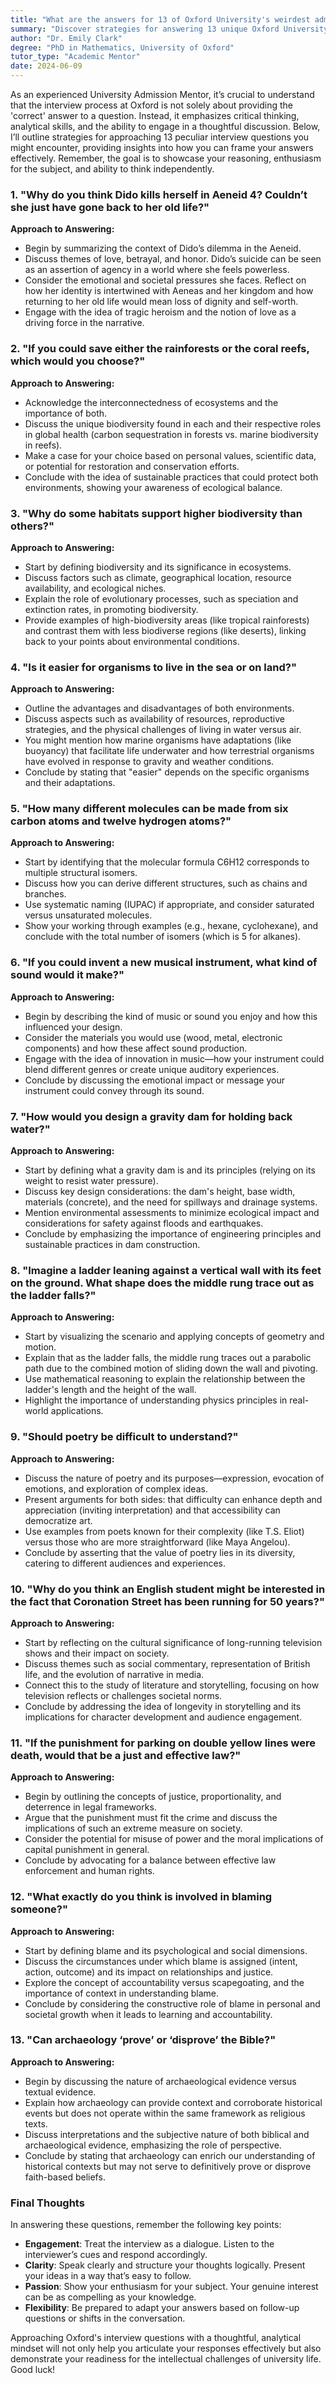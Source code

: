 ```yaml
---
title: "What are the answers for 13 of Oxford University's weirdest admission interview questions ?"
summary: "Discover strategies for answering 13 unique Oxford University admission interview questions, focusing on critical thinking and analytical skills."
author: "Dr. Emily Clark"
degree: "PhD in Mathematics, University of Oxford"
tutor_type: "Academic Mentor"
date: 2024-06-09
---
```


As an experienced University Admission Mentor, it’s crucial to understand that the interview process at Oxford is not solely about providing the 'correct' answer to a question. Instead, it emphasizes critical thinking, analytical skills, and the ability to engage in a thoughtful discussion. Below, I’ll outline strategies for approaching 13 peculiar interview questions you might encounter, providing insights into how you can frame your answers effectively. Remember, the goal is to showcase your reasoning, enthusiasm for the subject, and ability to think independently.

### 1. "Why do you think Dido kills herself in Aeneid 4? Couldn’t she just have gone back to her old life?"

**Approach to Answering:**
- Begin by summarizing the context of Dido’s dilemma in the Aeneid.
- Discuss themes of love, betrayal, and honor. Dido’s suicide can be seen as an assertion of agency in a world where she feels powerless.
- Consider the emotional and societal pressures she faces. Reflect on how her identity is intertwined with Aeneas and her kingdom and how returning to her old life would mean loss of dignity and self-worth.
- Engage with the idea of tragic heroism and the notion of love as a driving force in the narrative.

### 2. "If you could save either the rainforests or the coral reefs, which would you choose?"

**Approach to Answering:**
- Acknowledge the interconnectedness of ecosystems and the importance of both.
- Discuss the unique biodiversity found in each and their respective roles in global health (carbon sequestration in forests vs. marine biodiversity in reefs).
- Make a case for your choice based on personal values, scientific data, or potential for restoration and conservation efforts.
- Conclude with the idea of sustainable practices that could protect both environments, showing your awareness of ecological balance.

### 3. "Why do some habitats support higher biodiversity than others?"

**Approach to Answering:**
- Start by defining biodiversity and its significance in ecosystems.
- Discuss factors such as climate, geographical location, resource availability, and ecological niches.
- Explain the role of evolutionary processes, such as speciation and extinction rates, in promoting biodiversity.
- Provide examples of high-biodiversity areas (like tropical rainforests) and contrast them with less biodiverse regions (like deserts), linking back to your points about environmental conditions.

### 4. "Is it easier for organisms to live in the sea or on land?"

**Approach to Answering:**
- Outline the advantages and disadvantages of both environments.
- Discuss aspects such as availability of resources, reproductive strategies, and the physical challenges of living in water versus air.
- You might mention how marine organisms have adaptations (like buoyancy) that facilitate life underwater and how terrestrial organisms have evolved in response to gravity and weather conditions.
- Conclude by stating that "easier" depends on the specific organisms and their adaptations.

### 5. "How many different molecules can be made from six carbon atoms and twelve hydrogen atoms?"

**Approach to Answering:**
- Start by identifying that the molecular formula C6H12 corresponds to multiple structural isomers.
- Discuss how you can derive different structures, such as chains and branches.
- Use systematic naming (IUPAC) if appropriate, and consider saturated versus unsaturated molecules.
- Show your working through examples (e.g., hexane, cyclohexane), and conclude with the total number of isomers (which is 5 for alkanes).

### 6. "If you could invent a new musical instrument, what kind of sound would it make?"

**Approach to Answering:**
- Begin by describing the kind of music or sound you enjoy and how this influenced your design.
- Consider the materials you would use (wood, metal, electronic components) and how these affect sound production.
- Engage with the idea of innovation in music—how your instrument could blend different genres or create unique auditory experiences.
- Conclude by discussing the emotional impact or message your instrument could convey through its sound.

### 7. "How would you design a gravity dam for holding back water?"

**Approach to Answering:**
- Start by defining what a gravity dam is and its principles (relying on its weight to resist water pressure).
- Discuss key design considerations: the dam's height, base width, materials (concrete), and the need for spillways and drainage systems.
- Mention environmental assessments to minimize ecological impact and considerations for safety against floods and earthquakes.
- Conclude by emphasizing the importance of engineering principles and sustainable practices in dam construction.

### 8. "Imagine a ladder leaning against a vertical wall with its feet on the ground. What shape does the middle rung trace out as the ladder falls?"

**Approach to Answering:**
- Start by visualizing the scenario and applying concepts of geometry and motion.
- Explain that as the ladder falls, the middle rung traces out a parabolic path due to the combined motion of sliding down the wall and pivoting.
- Use mathematical reasoning to explain the relationship between the ladder's length and the height of the wall.
- Highlight the importance of understanding physics principles in real-world applications.

### 9. "Should poetry be difficult to understand?"

**Approach to Answering:**
- Discuss the nature of poetry and its purposes—expression, evocation of emotions, and exploration of complex ideas.
- Present arguments for both sides: that difficulty can enhance depth and appreciation (inviting interpretation) and that accessibility can democratize art.
- Use examples from poets known for their complexity (like T.S. Eliot) versus those who are more straightforward (like Maya Angelou).
- Conclude by asserting that the value of poetry lies in its diversity, catering to different audiences and experiences.

### 10. "Why do you think an English student might be interested in the fact that Coronation Street has been running for 50 years?"

**Approach to Answering:**
- Start by reflecting on the cultural significance of long-running television shows and their impact on society.
- Discuss themes such as social commentary, representation of British life, and the evolution of narrative in media.
- Connect this to the study of literature and storytelling, focusing on how television reflects or challenges societal norms.
- Conclude by addressing the idea of longevity in storytelling and its implications for character development and audience engagement.

### 11. "If the punishment for parking on double yellow lines were death, would that be a just and effective law?"

**Approach to Answering:**
- Begin by outlining the concepts of justice, proportionality, and deterrence in legal frameworks.
- Argue that the punishment must fit the crime and discuss the implications of such an extreme measure on society.
- Consider the potential for misuse of power and the moral implications of capital punishment in general.
- Conclude by advocating for a balance between effective law enforcement and human rights.

### 12. "What exactly do you think is involved in blaming someone?"

**Approach to Answering:**
- Start by defining blame and its psychological and social dimensions.
- Discuss the circumstances under which blame is assigned (intent, action, outcome) and its impact on relationships and justice.
- Explore the concept of accountability versus scapegoating, and the importance of context in understanding blame.
- Conclude by considering the constructive role of blame in personal and societal growth when it leads to learning and accountability.

### 13. "Can archaeology ‘prove’ or ‘disprove’ the Bible?"

**Approach to Answering:**
- Begin by discussing the nature of archaeological evidence versus textual evidence.
- Explain how archaeology can provide context and corroborate historical events but does not operate within the same framework as religious texts.
- Discuss interpretations and the subjective nature of both biblical and archaeological evidence, emphasizing the role of perspective.
- Conclude by stating that archaeology can enrich our understanding of historical contexts but may not serve to definitively prove or disprove faith-based beliefs.

### Final Thoughts

In answering these questions, remember the following key points:
- **Engagement**: Treat the interview as a dialogue. Listen to the interviewer’s cues and respond accordingly.
- **Clarity**: Speak clearly and structure your thoughts logically. Present your ideas in a way that’s easy to follow.
- **Passion**: Show your enthusiasm for your subject. Your genuine interest can be as compelling as your knowledge.
- **Flexibility**: Be prepared to adapt your answers based on follow-up questions or shifts in the conversation.

Approaching Oxford's interview questions with a thoughtful, analytical mindset will not only help you articulate your responses effectively but also demonstrate your readiness for the intellectual challenges of university life. Good luck!
    